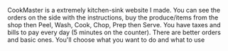 CookMaster is a extremely kitchen-sink website I made. You can see the orders on the side with the instructions, buy the produce/items from the shop then Peel, Wash, Cook, Chop, Prep then Serve. You have taxes and bills to pay every day (5 minutes on the counter). There are better orders and basic ones. You'll choose what you want to do and what to use
